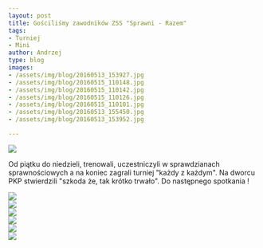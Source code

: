 ```yaml
---
layout: post
title: Gościliśmy zawodników ZSS "Sprawni - Razem"
tags:
- Turniej
- Mini
author: Andrzej
type: blog
images:
- /assets/img/blog/20160513_153927.jpg
- /assets/img/blog/20160515_110148.jpg
- /assets/img/blog/20160515_110142.jpg
- /assets/img/blog/20160515_110126.jpg
- /assets/img/blog/20160515_110101.jpg
- /assets/img/blog/20160513_155450.jpg
- /assets/img/blog/20160513_153952.jpg

---
```


<div class="image"><img src="/assets/img/blog/20160513_153927.jpg" /></div>

Od piątku do niedzieli, trenowali, uczestniczyli w sprawdzianach sprawnościowych a na koniec zagrali turniej "każdy z każdym". Na dworcu PKP stwierdzili "szkoda że, tak krótko trwało". Do następnego spotkania !

<div class="image"><img src="/assets/img/blog/20160513_153952.jpg" /></div>
<div class="image"><img src="/assets/img/blog/20160515_110142.jpg" /></div>
<div class="image"><img src="/assets/img/blog/20160515_110126.jpg" /></div>
<div class="image"><img src="/assets/img/blog/20160515_110101.jpg" /></div>
<div class="image"><img src="/assets/img/blog/20160513_155450.jpg" /></div>
<div class="image"><img src="/assets/img/blog/20160515_110148.jpg" /></div>